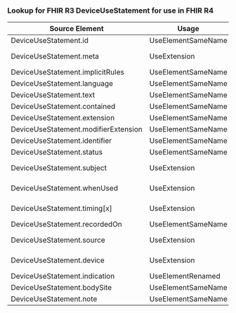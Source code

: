 ### Lookup for FHIR R3 DeviceUseStatement for use in FHIR R4

| Source Element | Usage | Target |
| -------------- | ----- | ------ |
| DeviceUseStatement.id | UseElementSameName | DeviceUseStatement.id |
| DeviceUseStatement.meta | UseExtension | http://hl7.org/fhir/3.0/StructureDefinition/extension-DeviceUseStatement.meta |
| DeviceUseStatement.implicitRules | UseElementSameName | DeviceUseStatement.implicitRules |
| DeviceUseStatement.language | UseElementSameName | DeviceUseStatement.language |
| DeviceUseStatement.text | UseElementSameName | DeviceUseStatement.text |
| DeviceUseStatement.contained | UseElementSameName | DeviceUseStatement.contained |
| DeviceUseStatement.extension | UseElementSameName | DeviceUseStatement.extension |
| DeviceUseStatement.modifierExtension | UseElementSameName | DeviceUseStatement.modifierExtension |
| DeviceUseStatement.identifier | UseElementSameName | DeviceUseStatement.identifier |
| DeviceUseStatement.status | UseElementSameName | DeviceUseStatement.status |
| DeviceUseStatement.subject | UseExtension | http://hl7.org/fhir/3.0/StructureDefinition/extension-DeviceUseStatement.subject |
| DeviceUseStatement.whenUsed | UseExtension | http://hl7.org/fhir/3.0/StructureDefinition/extension-DeviceUseStatement.whenUsed |
| DeviceUseStatement.timing[x] | UseExtension | http://hl7.org/fhir/3.0/StructureDefinition/extension-DeviceUseStatement.timing |
| DeviceUseStatement.recordedOn | UseElementSameName | DeviceUseStatement.recordedOn |
| DeviceUseStatement.source | UseExtension | http://hl7.org/fhir/3.0/StructureDefinition/extension-DeviceUseStatement.source |
| DeviceUseStatement.device | UseExtension | http://hl7.org/fhir/3.0/StructureDefinition/extension-DeviceUseStatement.device |
| DeviceUseStatement.indication | UseElementRenamed | DeviceUseStatement.reasonCode |
| DeviceUseStatement.bodySite | UseElementSameName | DeviceUseStatement.bodySite |
| DeviceUseStatement.note | UseElementSameName | DeviceUseStatement.note |
